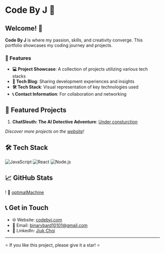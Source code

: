 # Code By J 🚀


## Welcome! 👋

**Code By J** is where my passion, skills, and creativity converge. This portfolio showcases my coding journey and projects.

### 🌟 Features

- **💻 Project Showcase**: A collection of projects utilizing various tech stacks
- **🧠 Tech Blog**: Sharing development experiences and insights
- **🛠 Tech Stack**: Visual representation of key technologies used
- **📞 Contact Information**: For collaboration and networking

## 🚀 Featured Projects

1. **ChatSleuth: The AI Detective Adventure**: [Under consturction](https://github.com/optimalMachine/chatsleuth/tree/main)

_Discover more projects on the [website](https://www.codebyj.com)!_

## 🛠 Tech Stack

![JavaScript](https://img.shields.io/badge/-JavaScript-F7DF1E?style=flat-square&logo=javascript&logoColor=black)
![React](https://img.shields.io/badge/-React-61DAFB?style=flat-square&logo=react&logoColor=black)
![Node.js](https://img.shields.io/badge/-Node.js-339933?style=flat-square&logo=node.js&logoColor=white)


## 📈 GitHub Stats

! 🎩 [optimalMachine](https://github.com/optimalMachine)

## 📞 Get in Touch

- 🌐 Website: [codebyj.com](https://www.codebyj.com)
- 📧 Email: binarybard10101@gmail.com
- 💼 LinkedIn: [Jiuk Choi](https://www.linkedin.com/in/jiuk-choi-3b1972167/)

---

⭐️ If you like this project, please give it a star! ⭐️